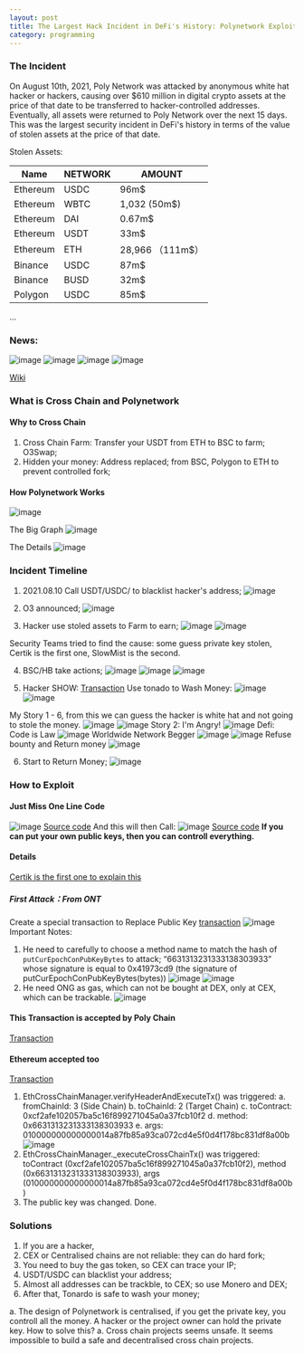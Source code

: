 ```yaml
---
layout: post
title: The Largest Hack Incident in DeFi's History: Polynetwork Exploit
category: programming
---
```


### The Incident
On August 10th, 2021, Poly Network was attacked by anonymous white hat hacker or hackers, causing over $610 million in digital crypto assets at the price of that date to be transferred to hacker-controlled addresses. Eventually, all assets were returned to Poly Network over the next 15 days. This was the largest security incident in DeFi's history in terms of the value of stolen assets at the price of that date.

Stolen Assets:


| Name | NETWORK | AMOUNT |   
| --- | --- | --- |
| Ethereum | USDC | 96m$ |
| Ethereum | WBTC | 1,032 (50m$) |
| Ethereum | DAI  | 0.67m$ |
| Ethereum | USDT | 33m$   |
| Ethereum | ETH  | 28,966 （111m$）|
| Binance  | USDC | 87m$ |
| Binance  | BUSD | 32m$ |
| Polygon  | USDC | 85m$ |


...
### News: 
![image](https://user-images.githubusercontent.com/4775215/146314501-30ab8068-a0a0-480a-a170-5c7e99fa2cd7.png)
![image](https://user-images.githubusercontent.com/4775215/146314315-3cb83474-eb87-406d-a249-b6a28ffe05b3.png)
![image](https://user-images.githubusercontent.com/4775215/146314388-55b73706-5f0c-4883-a2e5-d59e468a9d64.png)
![image](https://user-images.githubusercontent.com/4775215/146314476-2e5c1c82-4b3e-4cda-b351-608ef48a998e.png)


[Wiki](https://en.wikipedia.org/wiki/Poly_Network_exploit)

### What is Cross Chain and Polynetwork
#### Why to Cross Chain
1. Cross Chain Farm: Transfer your USDT from ETH to BSC to farm; O3Swap;
2. Hidden your money: Address replaced; from BSC, Polygon to ETH to prevent controlled fork;
#### How Polynetwork Works
![image](https://user-images.githubusercontent.com/4775215/146582558-42774ce9-b80b-4472-a16d-1edc07ad475a.png)

The Big Graph
![image](https://user-images.githubusercontent.com/4775215/146317676-621a25e6-c8b6-498a-8ef5-994d3889cd2e.png)

The Details
![image](https://user-images.githubusercontent.com/4775215/146317735-3d6cb848-018b-4fc3-9474-c74fd3fb55b9.png)

### Incident Timeline
1. 2021.08.10 Call USDT/USDC/ to blacklist hacker's address;
![image](https://user-images.githubusercontent.com/4775215/146583134-7ff43bde-1e39-4abb-89d7-fcd37f1debae.png)

2. O3 announced;
![image](https://user-images.githubusercontent.com/4775215/146583356-d93f6f81-e453-474d-a3c2-0afe04812a72.png)

3. Hacker use stoled assets to Farm to earn;
![image](https://user-images.githubusercontent.com/4775215/146583525-7ab75506-80df-4281-8b2f-fe57858ce04d.png)
![image](https://user-images.githubusercontent.com/4775215/146584571-db237c7d-ac83-49be-b4ac-6ccaf7a32b52.png)

Security Teams tried to find the cause: some guess private key stolen, Certik is the first one, SlowMist is the second.

4. BSC/HB take actions;
![image](https://user-images.githubusercontent.com/4775215/146583639-2a9acffa-d39f-4de9-9bb3-5d6fd11003d0.png)
![image](https://user-images.githubusercontent.com/4775215/146583712-28a090fc-e93a-482e-a0bd-046ebebe4965.png)
![image](https://user-images.githubusercontent.com/4775215/146583771-7899b78f-f779-4e76-9dea-9bc73d4df691.png)

5. Hacker SHOW: [Transaction](https://etherscan.io/txs?a=0xc8a65fadf0e0ddaf421f28feab69bf6e2e589963&f=2&p=2)
Use tonado to Wash Money:
![image](https://user-images.githubusercontent.com/4775215/146584748-8eb0358a-b6c3-4f87-baa1-c5d740a1bca0.png)
![image](https://user-images.githubusercontent.com/4775215/146587035-8b21de84-81c2-442f-8ecb-9d5c7d107c33.png)

My Story 1 - 6, from this we can guess the hacker is white hat and not going to stole the money.
![image](https://user-images.githubusercontent.com/4775215/146585034-81071c25-acb3-42c2-bad5-b810bd87ba6a.png)
![image](https://user-images.githubusercontent.com/4775215/146585638-0d7584c5-8b69-4836-b9cd-0b0b570e4617.png)
Story 2: I'm Angry!
![image](https://user-images.githubusercontent.com/4775215/146585973-0a65eb4a-2a50-4f40-b02a-d3347b942984.png)
Defi: Code is Law
![image](https://user-images.githubusercontent.com/4775215/146586166-19a0eec6-00bd-4e31-a57e-6fa5a72d0792.png)
Worldwide Network Begger
![image](https://user-images.githubusercontent.com/4775215/146586271-2f7025b2-6fb6-4631-b3b1-1e89a587a3c4.png)
![image](https://user-images.githubusercontent.com/4775215/146586732-73b2d09c-f7de-4d77-9676-56de77675f2d.png)
Refuse bounty and Return money
![image](https://user-images.githubusercontent.com/4775215/146587270-9c0b8e47-30f2-44e1-8ef6-ffdacc1d39c7.png)

6. Start to Return Money;
![image](https://user-images.githubusercontent.com/4775215/146583997-dd493f2b-373f-4bb1-8972-9528e86ce3ca.png)


### How to Exploit
#### Just Miss One Line Code
![image](https://user-images.githubusercontent.com/4775215/146193244-6b1ff1b9-b5f6-4a88-b638-6ceda8ee5405.png)
[Source code](https://github.com/polynetwork/eth-contracts/blob/master/contracts/core/cross_chain_manager/logic/EthCrossChainManager.sol)
And this will then Call:
![image](https://user-images.githubusercontent.com/4775215/146320580-19c0e4dd-4aba-43e3-8fc3-8747becef5a0.png)
[Source code](https://github.com/christianxiao/eth-contracts/blob/master/contracts/core/cross_chain_manager/data/EthCrossChainData.sol)
**If you can put your own public keys, then you can controll everything.**

#### Details
[Certik is the first one to explain this](https://certik-io.medium.com/polynetwork-hack-analysis-a86513f2a730)
##### First Attack：From ONT
Create a special transaction to Replace Public Key
[transaction](https://explorer.ont.io/tx/F771BA610625D5A37B67D30BF2F8829703540C86AD76542802567CAAFFFF280C#)
![image](https://user-images.githubusercontent.com/4775215/146578747-3fac4b13-3aae-4471-86a1-e0bb99c8ab65.png)
Important Notes:
1. He need to carefully to choose a method name to match the hash of ```putCurEpochConPubKeyBytes``` to attack; “6631313231333138303933” whose signature is equal to 0x41973cd9 (the signature of putCurEpochConPubKeyBytes(bytes))
 ![image](https://user-images.githubusercontent.com/4775215/146579397-d4e8abc6-9f3b-4149-a084-a5b2fb75a53c.png)
![image](https://user-images.githubusercontent.com/4775215/146579700-38360d06-269c-4987-a0b3-c9b246121d56.png)
2. He need ONG as gas, which can not be bought at DEX, only at CEX, which can be trackable.
![image](https://user-images.githubusercontent.com/4775215/146580222-e2230420-33ca-45d2-a14e-57691b5dd798.png)

#### This Transaction is accepted by Poly Chain
[Transaction](https://explorer.poly.network/tx/1a72a0cf65e4c08bb8aab2c20da0085d7aee3dc69369651e2e08eb798497cc80)

#### Ethereum accepted too
[Transaction](https://etherscan.io/tx/0xb1f70464bd95b774c6ce60fc706eb5f9e35cb5f06e6cfe7c17dcda46ffd59581)
1. EthCrossChainManager.verifyHeaderAndExecuteTx() was triggered:
a. fromChainId: 3 (Side Chain)
b. toChainId: 2 (Target Chain)
c. toContract: 0xcf2afe102057ba5c16f899271045a0a37fcb10f2
d. method: 0x6631313231333138303933
e. args: 010000000000000014a87fb85a93ca072cd4e5f0d4f178bc831df8a00b
![image](https://user-images.githubusercontent.com/4775215/146580838-2dd4d92a-d56a-43e4-85f9-c418da75afdd.png)
2. EthCrossChainManager._executeCrossChainTx() was triggered:
 toContract (0xcf2afe102057ba5c16f899271045a0a37fcb10f2), 
 method (0x6631313231333138303933),
 args (010000000000000014a87fb85a93ca072cd4e5f0d4f178bc831df8a00b)
3. The public key was changed. Done.


### Solutions
1. If you are a hacker, 
2. CEX or Centralised chains are not reliable: they can do hard fork; 
3. You need to buy the gas token, so CEX can trace your IP;  
4. USDT/USDC can blacklist your address;
5. Almost all addresses can be trackble, to CEX; so use Monero and DEX;
6. After that, Tonardo is safe to wash your money;

a. The design of Polynetwork is centralised, if you get the private key, you controll all the money. A hacker or the project owner can hold the private key. How to solve this?
a. Cross chain projects seems unsafe. It seems impossible to build a safe and decentralised cross chain projects.
